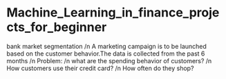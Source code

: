 # Machine_Learning_in_finance_projects_for_beginner


bank market segmentation /n
A marketing campaign is to be launched based on the customer behavior.The data is collected from the past 6 months
/n
Problem: /n
what are the spending behavior of customers? /n
How customers use their credit card? /n
How often do they shop?
